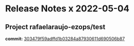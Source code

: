 # Release Notes x 2022-05-04
## Project rafaelaraujo-ezops/test
**commit:** [303479f59adffd1b03284a87930611d690506b87](https://github.com/rafaelaraujo-ezops/test/commit/303479f59adffd1b03284a87930611d690506b87)
